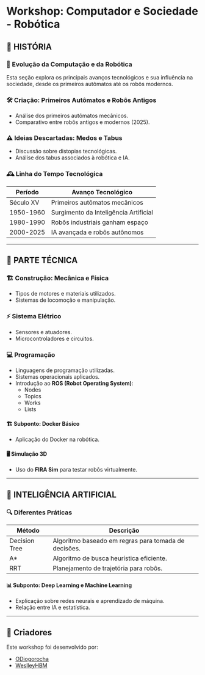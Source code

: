 # Workshop: Computador e Sociedade - Robótica

## 📜 HISTÓRIA

### 📌 Evolução da Computação e da Robótica
Esta seção explora os principais avanços tecnológicos e sua influência na sociedade, desde os primeiros autômatos até os robôs modernos.

### 🛠 Criação: Primeiros Autômatos e Robôs Antigos
- Análise dos primeiros autômatos mecânicos.
- Comparativo entre robôs antigos e modernos (2025).

### ⚠️ Ideias Descartadas: Medos e Tabus
- Discussão sobre distopias tecnológicas.
- Análise dos tabus associados à robótica e IA.

### 🕰 Linha do Tempo Tecnológica
| Período  | Avanço Tecnológico |
|-----------|------------------|
| Século XV | Primeiros autômatos mecânicos |
| 1950-1960 | Surgimento da Inteligência Artificial |
| 1980-1990 | Robôs industriais ganham espaço |
| 2000-2025 | IA avançada e robôs autônomos |

---

## 🔧 PARTE TÉCNICA

### 🏗 Construção: Mecânica e Física
- Tipos de motores e materiais utilizados.
- Sistemas de locomoção e manipulação.

### ⚡ Sistema Elétrico
- Sensores e atuadores.
- Microcontroladores e circuitos.

### 💻 Programação
- Linguagens de programação utilizadas.
- Sistemas operacionais aplicados.
- Introdução ao **ROS (Robot Operating System)**:
  - Nodes
  - Topics
  - Works
  - Lists

#### 🏗 Subponto: Docker Básico
- Aplicação do Docker na robótica.

#### 🖥 Simulação 3D
- Uso do **FIRA Sim** para testar robôs virtualmente.

---

## 🤖 INTELIGÊNCIA ARTIFICIAL

### 🔍 Diferentes Práticas
| Método | Descrição |
|---------|-------------|
| Decision Tree | Algoritmo baseado em regras para tomada de decisões. |
| A* | Algoritmo de busca heurística eficiente. |
| RRT | Planejamento de trajetória para robôs. |

#### 📊 Subponto: Deep Learning e Machine Learning
- Explicação sobre redes neurais e aprendizado de máquina.
- Relação entre IA e estatística.

---

## 🔹 Criadores
Este workshop foi desenvolvido por:
- [ODiogorocha](https://github.com/ODiogorocha)
- [WeslleyHBM](https://github.com/WeslleyHBM)

